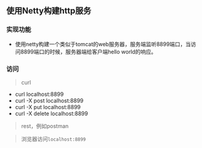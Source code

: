 ## 使用Netty构建http服务
### 实现功能
- 使用netty构建一个类似于tomcat的web服务器，服务端监听8899端口，当访问8899端口的时候，服务器端给客户端hello world的响应。

### 访问
> curl
- curl localhost:8899
- curl -X post localhost:8899
- curl -X put localhost:8899
- curl -X delete localhost:8899

> rest，例如postman

> 浏览器访问```localhost:8899```